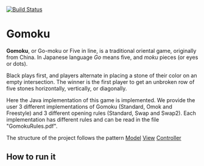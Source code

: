  [![Build Status](https://travis-ci.com/michelaventurini96/Gomoku3.svg?branch=master)](https://travis-ci.com/michelaventurini96/Gomoku3)
# Gomoku

**Gomoku**, or Go-moku or Five in line, is a traditional oriental game, originally from China. In Japanese language *Go* means five, and *moku* pieces (or eyes or dots).

Black plays first, and players alternate in placing a stone of their color on an empty intersection. The winner is the first player to get an unbroken row of five stones horizontally, vertically, or diagonally.

Here the Java implementation of this game is implemented. We provide the user 3 different implementations of Gomoku (Standard, Omok and Freestyle) and 3 different opening rules (Standard, Swap and Swap2). Each implementation has different rules and can be read in the file "GomokuRules.pdf". 

The structure of the project follows the pattern [Model](https://github.com/michelaventurini96/Gomoku3/tree/master/src/main/java/Model)
 [View](https://github.com/michelaventurini96/Gomoku3/tree/master/src/main/java/View) [Controller](https://github.com/michelaventurini96/Gomoku3/tree/master/src/main/java/Controller)

## How to run it
